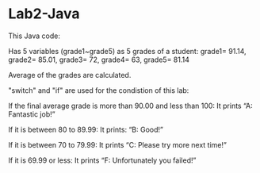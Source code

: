 # Lab2-Java
This Java code:

Has 5 variables (grade1~grade5) as 5 grades of a student:
grade1= 91.14, grade2= 85.01, grade3= 72, grade4= 63, grade5= 81.14

Average of the grades are calculated.

"switch" and "if" are used for the condistion of this lab:

  If the final average grade is more than 90.00 and less than 100:
  It prints “A: Fantastic job!”
  
  If it is between 80 to 89.99:
  It prints: “B: Good!”
  
  If it is between 70 to 79.99:
  It prints “C: Please try more next time!”
  
  If it is 69.99 or less:
  It prints “F: Unfortunately you failed!”
